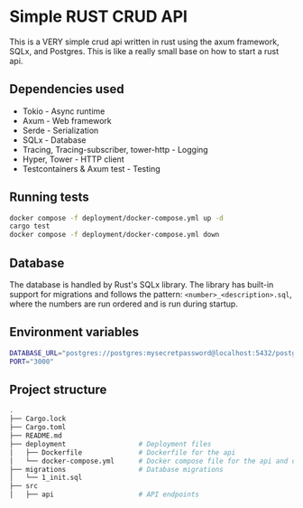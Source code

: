 # Simple RUST CRUD API

This is a VERY simple crud api written in rust using the axum framework, SQLx, and Postgres.
This is like a really small base on how to start a rust api.

## Dependencies used

- Tokio - Async runtime
- Axum - Web framework
- Serde - Serialization
- SQLx - Database
- Tracing, Tracing-subscriber, tower-http - Logging
- Hyper, Tower - HTTP client
- Testcontainers & Axum test - Testing

## Running tests

```bash
docker compose -f deployment/docker-compose.yml up -d
cargo test
docker compose -f deployment/docker-compose.yml down
```

## Database

The database is handled by Rust's SQLx library. The library has built-in support for migrations and follows the pattern: `<number>_<description>.sql`, where the numbers are run ordered and is run during startup.

## Environment variables

```sh
DATABASE_URL="postgres://postgres:mysecretpassword@localhost:5432/postgres"
PORT="3000"
```

## Project structure

```sh
.
├── Cargo.lock
├── Cargo.toml
├── README.md
├── deployment                  # Deployment files
│   ├── Dockerfile              # Dockerfile for the api
│   └── docker-compose.yml      # Docker compose file for the api and database
├── migrations                  # Database migrations
│   └── 1_init.sql
├── src
│   ├── api                     # API endpoints
```
